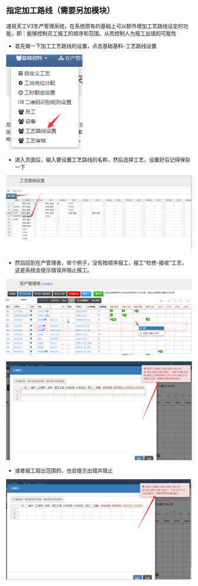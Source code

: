 ## 指定加工路线（需要另加模块）

速易天工V3生产管理系统，在系统原有的基础上可以额外增加工艺路线设定的功能，即：能够控制员工报工的顺序和范围。从而控制人为报工出错的可能性

- 首先做一下加工工艺路线的设置，点击基础基料-工艺路线设置

![markdown](images/65.png)

- 进入页面后，输入要设置工艺路线的名称，然后选择工艺，设置好后记得保存一下

![markdown](images/66.png)

- 然后回到在产管理表，举个例子，没有按顺序报工，报工“检修-接收”工艺，这是系统会提示错误并阻止报工。

![markdown](images/67.png)

![markdown](images/68.png)

- 或者报工超出范围的，也会提示出错并阻止

![markdown](images/69.png)